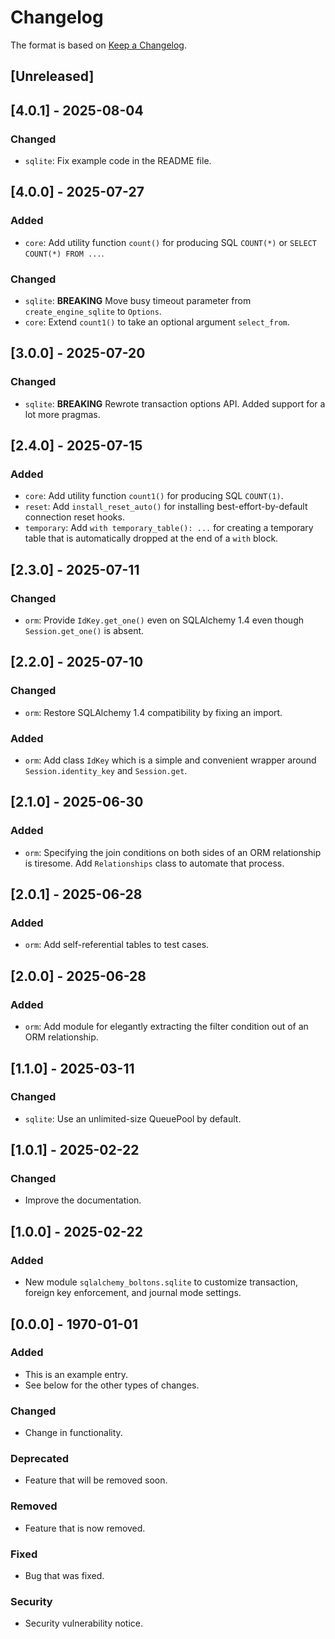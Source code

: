 # Changelog

The format is based on [Keep a Changelog](https://keepachangelog.com/en/1.0.0/).

## [Unreleased]

## [4.0.1] - 2025-08-04

### Changed

- `sqlite`: Fix example code in the README file.

## [4.0.0] - 2025-07-27

### Added

- `core`: Add utility function `count()` for producing SQL `COUNT(*)` or `SELECT COUNT(*) FROM ...`.

### Changed

- `sqlite`: **BREAKING** Move busy timeout parameter from `create_engine_sqlite` to `Options`.
- `core`: Extend `count1()` to take an optional argument `select_from`.

## [3.0.0] - 2025-07-20

### Changed

- `sqlite`: **BREAKING** Rewrote transaction options API. Added support for a lot more pragmas.

## [2.4.0] - 2025-07-15

### Added

- `core`: Add utility function `count1()` for producing SQL `COUNT(1)`.
- `reset`: Add `install_reset_auto()` for installing best-effort-by-default connection reset hooks.
- `temporary`: Add `with temporary_table(): ...` for creating a temporary table that is automatically dropped at the
  end of a `with` block.

## [2.3.0] - 2025-07-11

### Changed

- `orm`: Provide `IdKey.get_one()` even on SQLAlchemy 1.4 even though `Session.get_one()` is absent.

## [2.2.0] - 2025-07-10

### Changed

- `orm`: Restore SQLAlchemy 1.4 compatibility by fixing an import.

### Added

- `orm`: Add class `IdKey` which is a simple and convenient wrapper around `Session.identity_key` and `Session.get`.

## [2.1.0] - 2025-06-30

### Added

- `orm`: Specifying the join conditions on both sides of an ORM relationship is tiresome. Add `Relationships` class
  to automate that process.

## [2.0.1] - 2025-06-28

### Added

- `orm`: Add self-referential tables to test cases.

## [2.0.0] - 2025-06-28

### Added

- `orm`: Add module for elegantly extracting the filter condition out of an ORM relationship.

## [1.1.0] - 2025-03-11

### Changed

- `sqlite`: Use an unlimited-size QueuePool by default.

## [1.0.1] - 2025-02-22

### Changed

- Improve the documentation.

## [1.0.0] - 2025-02-22

### Added

- New module `sqlalchemy_boltons.sqlite` to customize transaction, foreign key enforcement, and journal mode settings.

## [0.0.0] - 1970-01-01

### Added

- This is an example entry.
- See below for the other types of changes.

### Changed

- Change in functionality.

### Deprecated

- Feature that will be removed soon.

### Removed

- Feature that is now removed.

### Fixed

- Bug that was fixed.

### Security

- Security vulnerability notice.
